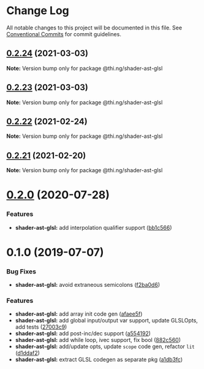 # Change Log

All notable changes to this project will be documented in this file.
See [Conventional Commits](https://conventionalcommits.org) for commit guidelines.

## [0.2.24](https://github.com/thi-ng/umbrella/compare/@thi.ng/shader-ast-glsl@0.2.23...@thi.ng/shader-ast-glsl@0.2.24) (2021-03-03)

**Note:** Version bump only for package @thi.ng/shader-ast-glsl





## [0.2.23](https://github.com/thi-ng/umbrella/compare/@thi.ng/shader-ast-glsl@0.2.22...@thi.ng/shader-ast-glsl@0.2.23) (2021-03-03)

**Note:** Version bump only for package @thi.ng/shader-ast-glsl





## [0.2.22](https://github.com/thi-ng/umbrella/compare/@thi.ng/shader-ast-glsl@0.2.21...@thi.ng/shader-ast-glsl@0.2.22) (2021-02-24)

**Note:** Version bump only for package @thi.ng/shader-ast-glsl





## [0.2.21](https://github.com/thi-ng/umbrella/compare/@thi.ng/shader-ast-glsl@0.2.20...@thi.ng/shader-ast-glsl@0.2.21) (2021-02-20)

**Note:** Version bump only for package @thi.ng/shader-ast-glsl





# [0.2.0](https://github.com/thi-ng/umbrella/compare/@thi.ng/shader-ast-glsl@0.1.39...@thi.ng/shader-ast-glsl@0.2.0) (2020-07-28)


### Features

* **shader-ast-glsl:** add interpolation qualifier support ([bb1c566](https://github.com/thi-ng/umbrella/commit/bb1c56621701bd66cc56062cd258a63c64c029d2))





# 0.1.0 (2019-07-07)

### Bug Fixes

* **shader-ast-glsl:** avoid extraneous semicolons ([f2ba0d6](https://github.com/thi-ng/umbrella/commit/f2ba0d6))

### Features

* **shader-ast-glsl:** add array init code gen ([afaee5f](https://github.com/thi-ng/umbrella/commit/afaee5f))
* **shader-ast-glsl:** add global input/output var support, update GLSLOpts, add tests ([27003c9](https://github.com/thi-ng/umbrella/commit/27003c9))
* **shader-ast-glsl:** add post-inc/dec support ([a554192](https://github.com/thi-ng/umbrella/commit/a554192))
* **shader-ast-glsl:** add while loop, ivec support, fix bool ([882c560](https://github.com/thi-ng/umbrella/commit/882c560))
* **shader-ast-glsl:** add/update opts, update `scope` code gen, refactor `lit` ([d1ddaf2](https://github.com/thi-ng/umbrella/commit/d1ddaf2))
* **shader-ast-glsl:** extract GLSL codegen as separate pkg ([a1db3fc](https://github.com/thi-ng/umbrella/commit/a1db3fc))
